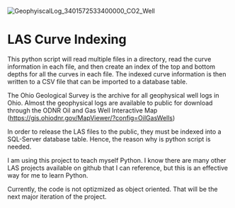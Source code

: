 ![GeophyiscalLog_3401572533400000_CO2_Well](https://user-images.githubusercontent.com/54684336/177037061-23d886ad-bb24-4abb-a3a3-be6eb3c6ee8d.png)

# LAS Curve Indexing
This python script will read multiple files in a directory, read the curve information in each file, and then create an index of the top and bottom depths for all the curves in each file. The indexed curve information is then written to a CSV file that can be imported to a database table.

The Ohio Geological Survey is the archive for all geophysical well logs in Ohio. Almost the geophysical logs are available to public for download through the ODNR Oil and Gas Well Interactive Map (https://gis.ohiodnr.gov/MapViewer/?config=OilGasWells)

In order to release the LAS files to the public, they must be indexed into a SQL-Server database table. Hence, the reason why is python script is needed.

I am using this project to teach myself Python. I know there are many other LAS projects available on github that I can reference, but this is an effective way for me to learn Python.

Currently, the code is not optizmized as object oriented. That will be the next major iteration of the project.
